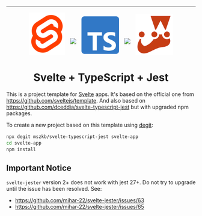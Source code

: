 ---
<div style="text-align: center">
<img alt="Svelte Logo" src="https://github.com/mszkb/svelte-typescript-jest/blob/gh_pages/screenshots/svelte-logo.png?raw=true" height=115/>
<img style="padding: 30px 10px;" src="https://upload.wikimedia.org/wikipedia/commons/thumb/c/c9/Antu_bqm-add.svg/240px-Antu_bqm-add.svg.png" width=40>
<img alt="TypeScript Logo" style="padding-bottom: 4px" src="https://github.com/mszkb/svelte-typescript-jest/blob/gh_pages/screenshots/typescript-logo.png?raw=true" width=100 />
<img style="padding: 30px 10px;" src="https://upload.wikimedia.org/wikipedia/commons/thumb/c/c9/Antu_bqm-add.svg/240px-Antu_bqm-add.svg.png" width=40>
<img alt="Jest Logo" src="https://github.com/mszkb/svelte-typescript-jest/blob/gh_pages/screenshots/jest-logo.png?raw=true" width=100 />

<h1>Svelte + TypeScript + Jest</h1>
</div>

This is a project template for [Svelte](https://svelte.dev) apps. It's based on the official one from https://github.com/sveltejs/template. And also based on https://github.com/dceddia/svelte-typescript-jest but with upgraded npm packages.

To create a new project based on this template using [degit](https://github.com/Rich-Harris/degit):

```bash
npx degit mszkb/svelte-typescript-jest svelte-app
cd svelte-app
npm install
```

## Important Notice

```svelte-jester``` version 2+ does not work with jest 27+. Do not try to upgrade until the issue has been resolved. See: 
- https://github.com/mihar-22/svelte-jester/issues/63
- https://github.com/mihar-22/svelte-jester/issues/65
